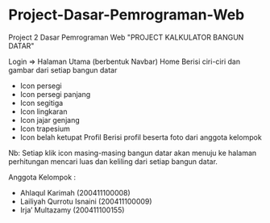 # Project-Dasar-Pemrograman-Web
Project 2 Dasar Pemrograman Web "PROJECT KALKULATOR BANGUN DATAR"

Login => Halaman Utama (berbentuk Navbar)
Home
Berisi ciri-ciri dan gambar dari setiap bangun datar
- Icon persegi
- Icon persegi panjang
- Icon segitiga
- Icon lingkaran
- Icon jajar genjang
- Icon trapesium
- Icon belah ketupat
Profil
Berisi profil beserta foto dari anggota kelompok

Nb: Setiap klik icon masing-masing bangun datar akan menuju ke halaman perhitungan mencari luas dan keliling dari setiap bangun datar.
	
Anggota Kelompok :
- Ahlaqul Karimah (200411100008)
- Lailiyah Qurrotu Isnaini (200411100009)
- Irja’ Multazamy (200411100155)
